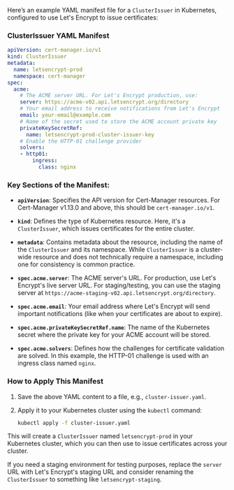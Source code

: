 Here’s an example YAML manifest file for a `ClusterIssuer` in Kubernetes, configured to use Let's Encrypt to issue certificates:

### ClusterIssuer YAML Manifest

```yaml
apiVersion: cert-manager.io/v1
kind: ClusterIssuer
metadata:
  name: letsencrypt-prod
  namespace: cert-manager
spec:
  acme:
    # The ACME server URL. For Let's Encrypt production, use:
    server: https://acme-v02.api.letsencrypt.org/directory
    # Your email address to receive notifications from Let's Encrypt
    email: your-email@example.com
    # Name of the secret used to store the ACME account private key
    privateKeySecretRef:
      name: letsencrypt-prod-cluster-issuer-key
    # Enable the HTTP-01 challenge provider
    solvers:
    - http01:
        ingress:
          class: nginx
```

### Key Sections of the Manifest:

- **`apiVersion`**: Specifies the API version for Cert-Manager resources. For Cert-Manager v1.13.0 and above, this should be `cert-manager.io/v1`.

- **`kind`**: Defines the type of Kubernetes resource. Here, it's a `ClusterIssuer`, which issues certificates for the entire cluster.

- **`metadata`**: Contains metadata about the resource, including the name of the `ClusterIssuer` and its namespace. While `ClusterIssuer` is a cluster-wide resource and does not technically require a namespace, including one for consistency is common practice.

- **`spec.acme.server`**: The ACME server's URL. For production, use Let's Encrypt's live server URL. For staging/testing, you can use the staging server at `https://acme-staging-v02.api.letsencrypt.org/directory`.

- **`spec.acme.email`**: Your email address where Let's Encrypt will send important notifications (like when your certificates are about to expire).

- **`spec.acme.privateKeySecretRef.name`**: The name of the Kubernetes secret where the private key for your ACME account will be stored.

- **`spec.acme.solvers`**: Defines how the challenges for certificate validation are solved. In this example, the HTTP-01 challenge is used with an ingress class named `nginx`.

### How to Apply This Manifest

1. Save the above YAML content to a file, e.g., `cluster-issuer.yaml`.
2. Apply it to your Kubernetes cluster using the `kubectl` command:

   ```bash
   kubectl apply -f cluster-issuer.yaml
   ```

This will create a `ClusterIssuer` named `letsencrypt-prod` in your Kubernetes cluster, which you can then use to issue certificates across your cluster.

If you need a staging environment for testing purposes, replace the `server` URL with Let's Encrypt's staging URL and consider renaming the `ClusterIssuer` to something like `letsencrypt-staging`.
